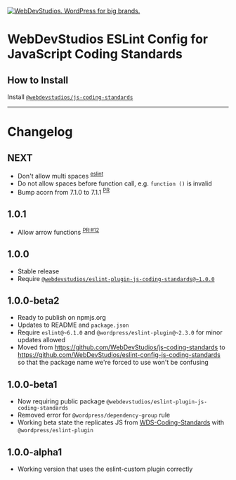 <a href="https://webdevstudios.com/contact/"><img src="https://webdevstudios.com/wp-content/uploads/2018/04/wds-github-banner.png" alt="WebDevStudios. WordPress for big brands."></a>

# WebDevStudios ESLint Config for JavaScript Coding Standards

## How to Install

Install [`@webdevstudios/js-coding-standards`](https://github.com/WebDevStudios/js-coding-standards)

__________

# Changelog

## NEXT

- Don't allow multi spaces <sup>[eslint](https://eslint.org/docs/rules/no-multi-spaces)</sup>
- Do not allow spaces before function call, e.g. `function ()` is invalid
- Bump acorn from 7.1.0 to 7.1.1 <sup>[PR](https://github.com/WebDevStudios/eslint-config-js-coding-standards/pull/14)</sup>

## 1.0.1

- Allow arrow functions <sup>[PR:#12](https://github.com/WebDevStudios/eslint-config-js-coding-standards/pull/12)</sup>

## 1.0.0

- Stable release
- Require [`@webdevstudios/eslint-plugin-js-coding-standards@~1.0.0` ](https://github.com/WebDevStudios/eslint-plugin-js-coding-standards/tree/1.0.0)

## 1.0.0-beta2

- Ready to publish on npmjs.org
- Updates to README and `package.json`
- Require `eslint@~6.1.0` and `@wordpress/eslint-plugin@~2.3.0` for minor updates allowed
- Moved from https://github.com/WebDevStudios/js-coding-standards to https://github.com/WebDevStudios/eslint-config-js-coding-standards so that the package name we're forced to use won't be confusing

## 1.0.0-beta1

- Now requiring public package `@webdevstudios/eslint-plugin-js-coding-standards`
- Removed error for `@wordpress/dependency-group` rule
- Working beta state the replicates JS from [WDS-Coding-Standards](https://github.com/WebDevStudios/WDS-Coding-Standards) with `@wordpress/eslint-plugin`

## 1.0.0-alpha1

- Working version that uses the eslint-custom plugin correctly
